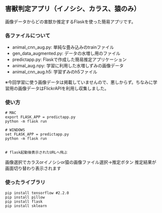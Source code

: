 ## 害獣判定アプリ（イノシシ、カラス、猿のみ）
画像データからどの害獣か推定するFlaskを使った簡易アプリです。
<br>

### 各ファイルについて
- animal_cnn_aug.py: 
単純な畳み込みのtrainファイル
- gen_data_augmented.py: 
データの水増し用のファイル
- predictapp.py: 
Flaskで作成した簡易推定アプリケーション
- animal_aug.npy: 
学習に利用した水増しずみの画像データ
- animal_cnn_aug.h5: 
学習ずみのh5ファイル


※今回学習に使う画像データは掲載していませんので、悪しからず。ちなみに学習用の画像データはFlickrAPIを利用し収集しました。


### 使い方
    # MAC
    export FLASK_APP = predictapp.py
    python -m flask run
    
    # WINDOWS
    set FLASK_APP = predictapp.py
    python -m flask run
    
    
    # flask起動後表示されたURLへ飛ぶ
    
画像選択でカラスorイノシシor猿の画像ファイル選択→推定ボタン
推定結果が画面切り替わり表示されます

### 使ったライブラリ
    pip install tensorflow #2.2.0
    pip install pillow
    pip install flask
    pip install sklearn
